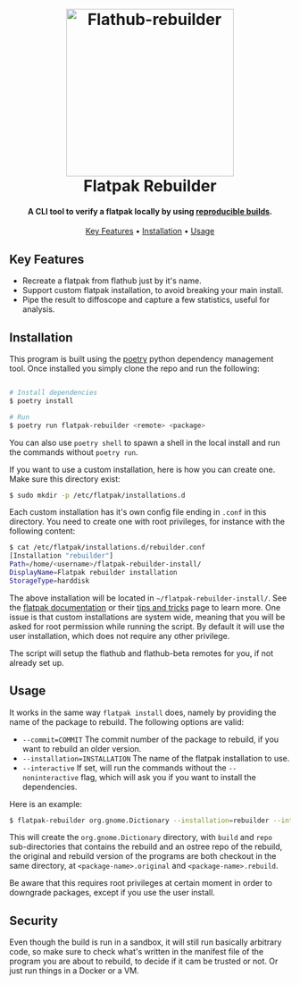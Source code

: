 
<h1 align="center">
  <br>
  <img src="https://github.com/HexHive/reprobuild-zacharie/blob/flatpak-rebuilder/Component%2013.png" alt="Flathub-rebuilder" width="300">
  <br>
  Flatpak Rebuilder
  <br>
</h1>

<h4 align="center">A CLI tool to verify a flatpak locally by using <a href="https://reproducible-builds.org/">reproducible builds</a>.</h4>

<p align="center">
  <a href="#key-features">Key Features</a> •
  <a href="#installation">Installation</a> •
  <a href="#usage">Usage</a>
</p>


## Key Features

* Recreate a flatpak from flathub just by it's name.
* Support custom flatpak installation, to avoid breaking your main install.
* Pipe the result to diffoscope and capture a few statistics, useful for analysis.

## Installation

This program is built using the [poetry](https://github.com/python-poetry/poetry) python dependency management tool.
Once installed you simply clone the repo and run the following:
```bash

# Install dependencies
$ poetry install

# Run
$ poetry run flatpak-rebuilder <remote> <package>
```

You can also use `poetry shell` to spawn a shell in the local install and run the commands without `poetry run`.

If you want to use a custom installation, here is how you can create one.
Make sure this directory exist:
```bash
$ sudo mkdir -p /etc/flatpak/installations.d
```
Each custom installation has it's own config file ending in `.conf` in this directory.
You need to create one with root privileges, for instance with the following content:
```bash
$ cat /etc/flatpak/installations.d/rebuilder.conf
[Installation "rebuilder"]
Path=/home/<username>/flatpak-rebuilder-install/
DisplayName=Flatpak rebuilder installation
StorageType=harddisk
```
The above installation will be located in `~/flatpak-rebuilder-install/`. 
See the [flatpak documentation](https://docs.flatpak.org/en/latest/flatpak-command-reference.html#flatpak-installation)
or their [tips and tricks](https://docs.flatpak.org/en/latest/tips-and-tricks.html) page to learn more.
One issue is that custom installations are system wide, meaning that you will be asked for root permission while running the script.
By default it will use the user installation, which does not require any other privilege.

The script will setup the flathub and flathub-beta remotes for you, if not already set up.

## Usage
It works in the same way `flatpak install` does, namely by providing the name of the package to rebuild.
The following options are valid:
* `--commit=COMMIT` The commit number of the package to rebuild, if you want to rebuild an older version.
* `--installation=INSTALLATION` The name of the flatpak installation to use.
* `--interactive` If set, will run the commands without the `--noninteractive` flag, which will ask you if you want to install the dependencies.

Here is an example:
```bash
$ flatpak-rebuilder org.gnome.Dictionary --installation=rebuilder --interactive
```
This will create the `org.gnome.Dictionary` directory, with `build` and `repo` sub-directories that contains the rebuild
and an ostree repo of the rebuild, the original and rebuild version of the programs are both checkout in the same directory, at `<package-name>.original` and `<package-name>.rebuild`.

Be aware that this requires root privileges at certain moment in order to downgrade packages, except if you use the user install.

## Security
Even though the build is run in a sandbox, it will still run basically arbitrary code, so make sure to check what's written in the manifest file of the program you are about to rebuild, to decide if it cam be trusted or not. Or just run things in a Docker or a VM.
